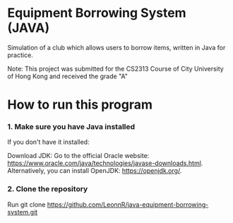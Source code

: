 # Equipment Borrowing System (JAVA)
Simulation of a club which allows users to borrow items, written in Java for practice.

Note: This project was submitted for the CS2313 Course of City University of Hong Kong and received the grade "A"

# How to run this program
### 1. Make sure you have Java installed
If you don't have it installed:

Download JDK:
Go to the official Oracle website: https://www.oracle.com/java/technologies/javase-downloads.html.
Alternatively, you can install OpenJDK: https://openjdk.org/.

### 2. Clone the repository
Run git clone https://github.com/LeonnR/java-equipment-borrowing-system.git
